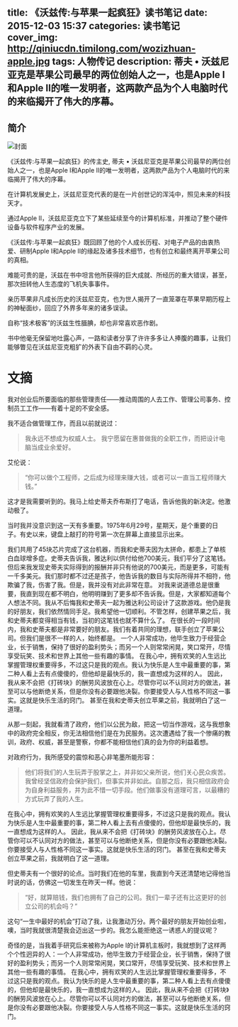 title: 《沃兹传:与苹果一起疯狂》读书笔记
date: 2015-12-03 15:37
categories: 读书笔记
cover_img: http://qiniucdn.timilong.com/wozizhuan-apple.jpg
tags: 人物传记
description: 蒂夫 • 沃兹尼亚克是苹果公司最早的两位创始人之一，也是Apple I和Apple II的唯一发明者，这两款产品为个人电脑时代的来临揭开了伟大的序幕。
---

## 简介
![封面](http://qiniucdn.timilong.com/wozizhuan-apple.jpg)

《沃兹传:与苹果一起疯狂》的传主史, 蒂夫 • 沃兹尼亚克是苹果公司最早的两位创始人之一，也是Apple I和Apple II的唯一发明者，这两款产品为个人电脑时代的来临揭开了伟大的序幕。

在计算机发展史上，沃兹尼亚克代表的是在一片创世记的浑沌中，照见未来的科技天才。

通过Apple II，沃兹尼亚克立下了某些延续至今的计算机标准，并推动了整个硬件设备与软件程序产业的发展。

《沃兹传:与苹果一起疯狂》既回顾了他的个人成长历程、对电子产品的由衷热爱、研制Apple I和Apple II的缘起及诸多技术细节，也有创立和最终离开苹果公司的真相。

难能可贵的是，沃兹在书中坦言他所获得的巨大成就、所经历的重大错误，甚至，那次扭转他人生态度的飞机失事事件。

亲历苹果非凡成长历史的沃兹尼亚克，也为世人揭开了一直笼罩在苹果早期历程上的神秘面纱，回应了外界多年来的诸多误读。

自称“技术极客”的沃兹生性腼腆，却也非常喜欢恶作剧。

书中他毫无保留地吐露心声，一路和读者分享了许许多多让人捧腹的趣事，让我们能够瞥见在沃兹尼亚克粗犷的外表下自由不羁的心灵。


# 文摘

我对创业后所要面临的那些管理责任——推动周围的人去工作、管理公司事务、控制员工工作——有着十足的不安全感。

我不适合做管理工作，而且以前就说过：
> 我永远不想成为权威人士。 我宁愿留在惠普做我的全职工作，而把设计电脑当成业余爱好。

艾伦说：
> “你可以做个工程师，之后成为经理来赚大钱，或者可以一直当工程师赚大钱。” 

这才是我需要听到的。我马上给史蒂夫乔布斯打了电话，告诉他我的新决定。他激动极了。

当时我并没意识到这一天有多重要。1975年6月29号，星期天，是个重要的日子。有史以来，键盘上敲打的符号第一次在屏幕上直接显示出来。

我们共用了45块芯片完成了这台机器，而我和史蒂夫因为太拼命，都患上了单核白血球增多症。史蒂夫告诉我，雅达利以供付给他700美元，我们平分了这笔钱。但后来我发现史蒂夫实际得到的报酬并非只有他说的700美元，而是更多，可能有一千多美元。我们那时都不过还是孩子，他告诉我的数目与实际所得并不相符，他欺骗了我，伤害了我。但是，我并没有对此非常在意。 对我来说道德总是很重要，我直到现在都不明白，他明明赚到了更多却不告诉我。但是，大家都知道每个人想法不同。我从不后悔我和史蒂夫一起为雅达利公司设计了这款游戏。他仍是我的好朋友，我们依然情同手足。我希望他一切顺利。不管怎样，创建苹果之后，我和史蒂夫都变得相当有钱，当初的这笔钱也就不算什么了。 在很长的一段时间内，我和史蒂夫都是非常要好的朋友。我们有着共同的理想，联手创立了苹果公司。但我们是很不一样的人，始终都是。 一个人非常成功，他毕生致力于经营企业，长于销售，保持了很好的盈利势头；而另一个人则常常闲晃，笑口常开，尽情享受玩笑、技术和世界上其他一些有趣的事情。 在我心中，拥有欢笑的人生远比掌握管理权重要得多，不过这只是我的观点。我认为快乐是人生中最重要的事，第二种人看上去有点傻傻的，但他却是最快乐的，我一直想成为这样的人。 因此，我从来不会把《打砖块》的酬劳风波放在心上。尽管你可以不认同对方的做法，甚至可以与他断绝关系，但是你没有必要跟他决裂。你要接受人与人性格不同这一事实。这就是快乐生活的窍门。 甚至在我和史蒂夫创立苹果之前，我就明白了这一道理。

从那一刻起，我就看清了政府，他们以公民为敌，把这一切当作游戏，这与我想象中的政府完全相反，你无法相信他们是在为民服务。这次遭遇给了我一个惨痛的教训，政府、权威，甚至是警察，你都不能相信他们真的会为你的利益着想。

对政府行为，我所感受的震惊和恶心非笔墨所能形容：
> 他们将我们的人生玩弄于股掌之上，并非如父亲所说，他们关心民众疾苦。我曾经坚信政府会保护我们，但事实并非如此。自那之后，我只相信政府会为自身利益服务，并为此不惜一切手段。他们做事没有道理可言，以最糟的方式玩弄了我的人生。

在我心中，拥有欢笑的人生远比掌握管理权重要得多，不过这只是我的观点。我认为快乐是人生中最重要的事，第二种人看上去有点傻傻的，但他却是最快乐的，我一直想成为这样的人。 因此，我从来不会把《打砖块》的酬劳风波放在心上。尽管你可以不认同对方的做法，甚至可以与他断绝关系，但是你没有必要跟他决裂。你要接受人与人性格不同这一事实。这就是快乐生活的窍门。 甚至在我和史蒂夫创立苹果之前，我就明白了这一道理。

但史蒂夫有一个很好的论点。当时我们在他的车里，我直到今天还清楚地记得他当时说的话，仿佛这一切发生在昨天一样。他说：
> “好，就算赔钱，我们也拥有了自己的公司。我们一辈子还有比这更好的创立公司的机会吗？” 

这句“一生中最好的机会”打动了我，让我激动万分。两个最好的朋友开始创业啦，噢，当时我就很清楚我会迈出这一步的。我怎么能拒绝这一诱惑人的提议呢？

奇怪的是，当我着手研究后来被称为Apple I的计算机主板时，我就想到了这样两个个性迥异的人：一个人非常成功，他毕生致力于经营企业，长于销售，保持了很好的盈利势头；而另一个人则常常闲晃，笑口常开，尽情享受玩笑、技术和世界上其他一些有趣的事情。 在我心中，拥有欢笑的人生远比掌握管理权重要得多，不过这只是我的观点。我认为快乐的是人生中最重要的事，第二种人看上去有点傻傻的，但他却是最快乐的，我一直想成为这样的人。 因此，我从来不会把《打砖块》的酬劳风波放在心上。尽管你可以不认同对方的做法，甚至可以与他断绝关系，但是你没有必要跟他决裂。你要接受人与人性格不同这一事实。这就是快乐生活的窍门。
